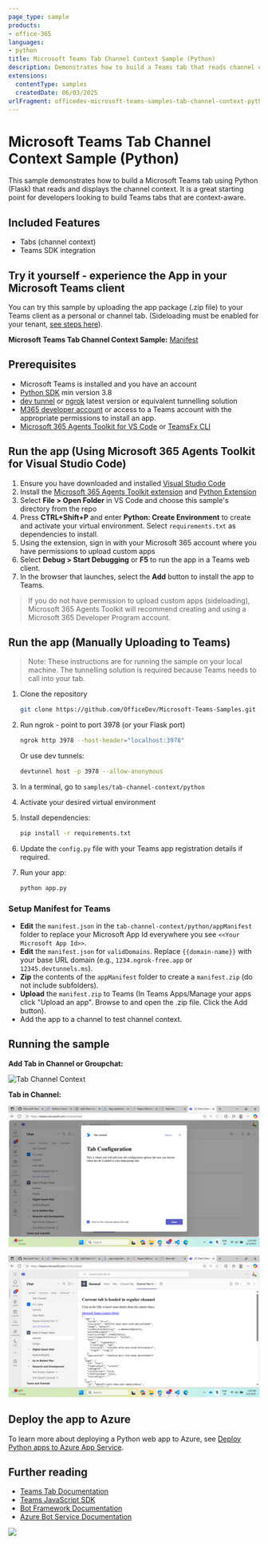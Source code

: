 ```yaml
---
page_type: sample
products:
- office-365
languages:
- python
title: Microsoft Teams Tab Channel Context Sample (Python)
description: Demonstrates how to build a Teams tab that reads channel context using Python and Flask.
extensions:
  contentType: samples
  createdDate: 06/03/2025
urlFragment: officedev-microsoft-teams-samples-tab-channel-context-python
---
```


# Microsoft Teams Tab Channel Context Sample (Python)

This sample demonstrates how to build a Microsoft Teams tab using Python (Flask) that reads and displays the channel context. It is a great starting point for developers looking to build Teams tabs that are context-aware.

## Included Features

* Tabs (channel context)
* Teams SDK integration

## Try it yourself - experience the App in your Microsoft Teams client

You can try this sample by uploading the app package (.zip file) to your Teams client as a personal or channel tab. (Sideloading must be enabled for your tenant, [see steps here](https://docs.microsoft.com/microsoftteams/platform/concepts/build-and-test/prepare-your-o365-tenant#enable-custom-teams-apps-and-turn-on-custom-app-uploading)).

**Microsoft Teams Tab Channel Context Sample:** [Manifest](/samples/tab-channel-context/python/appManifest/app-channel-context.zip)

## Prerequisites

- Microsoft Teams is installed and you have an account
- [Python SDK](https://www.python.org/downloads/) min version 3.8
- [dev tunnel](https://learn.microsoft.com/en-us/azure/developer/dev-tunnels/get-started?tabs=windows) or [ngrok](https://ngrok.com/) latest version or equivalent tunnelling solution
- [M365 developer account](https://docs.microsoft.com/microsoftteams/platform/concepts/build-and-test/prepare-your-o365-tenant) or access to a Teams account with the appropriate permissions to install an app.
- [Microsoft 365 Agents Toolkit for VS Code](https://marketplace.visualstudio.com/items?itemName=TeamsDevApp.ms-teams-vscode-extension) or [TeamsFx CLI](https://learn.microsoft.com/microsoftteams/platform/toolkit/teamsfx-cli?pivots=version-one)

## Run the app (Using Microsoft 365 Agents Toolkit for Visual Studio Code)

1. Ensure you have downloaded and installed [Visual Studio Code](https://code.visualstudio.com/docs/setup/setup-overview)
2. Install the [Microsoft 365 Agents Toolkit extension](https://marketplace.visualstudio.com/items?itemName=TeamsDevApp.ms-teams-vscode-extension) and [Python Extension](https://marketplace.visualstudio.com/items?itemName=ms-python.python)
3. Select **File > Open Folder** in VS Code and choose this sample's directory from the repo
4. Press **CTRL+Shift+P** and enter **Python: Create Environment** to create and activate your virtual environment. Select `requirements.txt` as dependencies to install.
5. Using the extension, sign in with your Microsoft 365 account where you have permissions to upload custom apps
6. Select **Debug > Start Debugging** or **F5** to run the app in a Teams web client.
7. In the browser that launches, select the **Add** button to install the app to Teams.

> If you do not have permission to upload custom apps (sideloading), Microsoft 365 Agents Toolkit will recommend creating and using a Microsoft 365 Developer Program account.

## Run the app (Manually Uploading to Teams)

> Note: These instructions are for running the sample on your local machine. The tunnelling solution is required because Teams needs to call into your tab.

1. Clone the repository

    ```bash
    git clone https://github.com/OfficeDev/Microsoft-Teams-Samples.git
    ```

2. Run ngrok - point to port 3978 (or your Flask port)

    ```bash
    ngrok http 3978 --host-header="localhost:3978"
    ```

    Or use dev tunnels:

    ```bash
    devtunnel host -p 3978 --allow-anonymous
    ```

3. In a terminal, go to `samples/tab-channel-context/python`

4. Activate your desired virtual environment

5. Install dependencies:

    ```bash
    pip install -r requirements.txt
    ```

6. Update the `config.py` file with your Teams app registration details if required.

7. Run your app:

    ```bash
    python app.py
    ```

### Setup Manifest for Teams

- **Edit** the `manifest.json` in the `tab-channel-context/python/appManifest` folder to replace your Microsoft App Id everywhere you see `<<Your Microsoft App Id>>`.
- **Edit** the `manifest.json` for `validDomains`. Replace `{{domain-name}}` with your base URL domain (e.g., `1234.ngrok-free.app` or `12345.devtunnels.ms`).
- **Zip** the contents of the `appManifest` folder to create a `manifest.zip` (do not include subfolders).
- **Upload** the `manifest.zip` to Teams (In Teams Apps/Manage your apps click "Upload an app". Browse to and open the .zip file. Click the Add button).
- Add the app to a channel to test channel context.

## Running the sample

**Add Tab in Channel or Groupchat:**

![Tab Channel Context](Images/SelectConfig.png)

**Tab in Channel:**

![Tab Channel Context](Images/TabConfig.png)

![Tab Channel Context](Images/TabInChannel.png)

## Deploy the app to Azure

To learn more about deploying a Python web app to Azure, see [Deploy Python apps to Azure App Service](https://learn.microsoft.com/en-us/azure/app-service/quickstart-python?tabs=cmd%2Cbrowser).

## Further reading

- [Teams Tab Documentation](https://learn.microsoft.com/microsoftteams/platform/tabs/what-are-tabs)
- [Teams JavaScript SDK](https://learn.microsoft.com/javascript/api/@microsoft/teams-js/)
- [Bot Framework Documentation](https://docs.botframework.com)
- [Azure Bot Service Documentation](https://docs.microsoft.com/azure/bot-service/?view=azure-bot-service-4.0)

<img src="https://pnptelemetry.azurewebsites.net/microsoft-teams-samples/samples/tab-channel-context-python" />